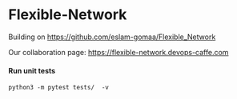 # Flexible-Network

Building on https://github.com/eslam-gomaa/Flexible_Network

Our collaboration page: https://flexible-network.devops-caffe.com


#### Run unit tests

```
python3 -m pytest tests/  -v
```
